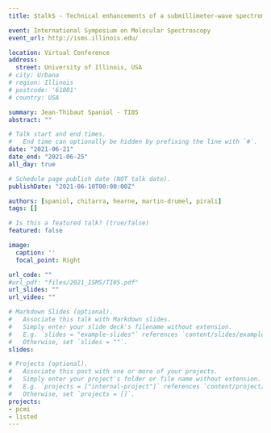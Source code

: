 ```yaml
---
title: $talk$ - Technical enhancements of a submillimeter-wave spectrometer: Laboratory detection of new lines of methanol radical derivatives

event: International Symposium on Molecular Spectroscopy
event_url: http://isms.illinois.edu/

location: Virtual Conference
address:
  street: University of Illinois, USA
# city: Urbana
# region: Illinois
# postcode: '61801'
# country: USA

summary: Jean-Thibaut Spaniol - TI05
abstract: ""

# Talk start and end times.
#   End time can optionally be hidden by prefixing the line with `#`.
date: "2021-06-21"
date_end: "2021-06-25"
all_day: true

# Schedule page publish date (NOT talk date).
publishDate: "2021-06-10T00:00:00Z"

authors: [spaniol, chitarra, hearne, martin-drumel, pirali]
tags: []

# Is this a featured talk? (true/false)
featured: false

image:
  caption: ''
  focal_point: Right

url_code: ""
#url_pdf: "files/2021_ISMS/TI05.pdf"
url_slides: ""
url_video: ""

# Markdown Slides (optional).
#   Associate this talk with Markdown slides.
#   Simply enter your slide deck's filename without extension.
#   E.g. `slides = "example-slides"` references `content/slides/example-slides.md`.
#   Otherwise, set `slides = ""`.
slides:

# Projects (optional).
#   Associate this post with one or more of your projects.
#   Simply enter your project's folder or file name without extension.
#   E.g. `projects = ["internal-project"]` references `content/project/deep-learning/index.md`.
#   Otherwise, set `projects = []`.
projects:
- pcmi
- listed
---
```



